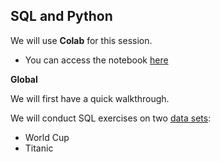 ## SQL and Python
We will use **Colab** for this session.

- You can access the notebook [here](https://colab.research.google.com/github/michalis0/Business-Intelligence-and-Analytics/blob/master/week6%20-%20SQL2/SQL_Lab2.ipynb)

**Global**

We will first have a quick walkthrough.

We will conduct SQL exercises on two [data sets](https://github.com/michalis0/Business-Intelligence-and-Analytics/tree/master/week6%20-%20SQL2/data):

- World Cup
- Titanic

